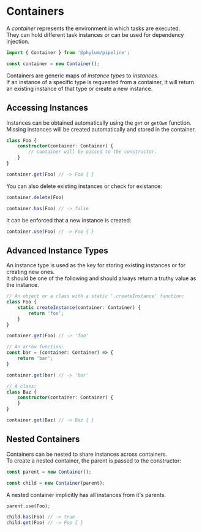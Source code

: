 # Containers
A *container* represents the environment in which tasks are executed.<br>
They can hold different task instances or can be used for dependency injection.

```ts
import { Container } from '@phylum/pipeline';

const container = new Container();
```
Containers are generic maps of *instance types* to *instances*.<br>
If an instance of a specific type is requested from a container, it will return an existing instance of that type or create a new instance.

## Accessing Instances
Instances can be obtained automatically using the `get` or `getOwn` function.<br>
Missing instances will be created automatically and stored in the container.
```ts
class Foo {
	constructor(container: Container) {
		// container will be passed to the constructor.
	}
}

container.get(Foo) // -> Foo { }
```
You can also delete existing instances or check for existance:
```ts
container.delete(Foo)

container.has(Foo) // -> false
```
It can be enforced that a new instance is created:
```ts
container.use(Foo) // -> Foo { }
```

## Advanced Instance Types
An instance type is used as the key for storing existing instances or for creating new ones.<br>
It should be one of the following and should always return a truthy value as the instance.
```ts
// An object or a class with a static '.createInstance' function:
class Foo {
	static createInstance(container: Container) {
		return 'foo';
	}
}

container.get(Foo) // -> 'foo'

// An arrow function:
const bar = (container: Container) => {
	return 'bar';
}

container.get(bar) // -> 'bar'

// A class:
class Baz {
	constructor(container: Container) {
	}
}

container.get(Baz) // -> Baz { }
```

## Nested Containers
Containers can be nested to share instances across containers.<br>
To create a nested container, the parent is passed to the constructor:
```ts
const parent = new Container();

const child = new Container(parent);
```
A nested container implicitly has all instances from it's parents.
```ts
parent.use(Foo);

child.has(Foo) // -> true
child.get(Foo) // -> Foo { }
```
